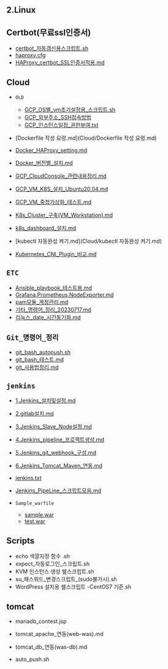 ## 2.Linux

## Certbot(무료ssl인증서)
* [certbot_자동갱신용스크립트.sh](Certbot(무료ssl인증서)/HAProxy_certbot_SSL인증서적용.md)
* [haproxy.cfg](Certbot(무료ssl인증서)/haproxy.cfg)
* [HAProxy_certbot_SSL인증서적용.md](Certbot(무료ssl인증서)/HAProxy_certbot_SSL인증서적용.md)

## Cloud

* `OLD`
   * [GCP_OS별_vm초기설정용_스크립트.sh](Cloud/OLD/GCP_OS별_vm초기설정용_스크립트.sh)
   * [GCP_외부주소_SSH접속방법](Cloud/OLD/GCP_외부주소_SSH접속방법)
   * [GCP_인스턴스일정_권한부여.txt](Cloud/OLD/GCP_인스턴스일정_권한부여.txt)

* [Dockerfile 작성 요령.md](Cloud/Dockerfile 작성 요령.md)
* [Docker_HAProxy_setting.md](Cloud/Docker_HAProxy_setting.md)
* [Docker_버전별_설치.md](Cloud/Docker_버전별_설치.md)
* [GCP_CloudConsole_관련내용정리.md](Cloud/GCP_CloudConsole_관련내용정리.md)
* [GCP_VM_K8S_설치_Ubuntu20.04.md](Cloud/GCP_VM_K8S_설치_Ubuntu20.04.md)
* [GCP_VM_중첩가상화_테스트.md](Cloud/GCP_VM_중첩가상화_테스트.md)
* [K8s_Cluster_구축(VM_Workstation).md](Cloud/K8s_Cluster_구축(VM_Workstation).md)
* [k8s_dashboard_설치.md](Cloud/k8s_dashboard_설치.md)
* [kubectl 자동완성 켜기.md](Cloud/kubectl 자동완성 켜기.md)
* [Kubernetes_CNI_Plugin_비교.md](Cloud/Kubernetes_CNI_Plugin_비교.md)

## `ETC`
* [Ansible_playbook_테스트용.md](ETC/Ansible_playbook_테스트용.md)
* [Grafana,Prometheus,NodeExporter.md](ETC/Grafana,Prometheus,NodeExporter.md)
* [pam모듈_계정관리.md](ETC/pam모듈_계정관리.md)
* [기타_명령어_정리_20230717.md](ETC/기타_명령어_정리_20230717.md)
* [리눅스_date_시간동기화.md](ETC/리눅스_date_시간동기화.md)

## `Git_명령어_정리`
* [git_bash_autopush.sh](Git_명령어_정리/git_bash_autopush.sh)
* [git_bash_테스트.md](Git_명령어_정리/git_bash_테스트.md)
* [git_사용법정리.md](Git_명령어_정리/git_사용법정리.md)

## `jenkins`
* [1.Jenkins_설치및설정.md](jenkins/1.Jenkins_설치및설정.md)
* [2.gitlab설치.md](jenkins/2.gitlab설치.md)
* [3.Jenkins_Slave_Node설정.md](jenkins/3.Jenkins_Slave_Node설정.md)
* [4.Jenkins_pipeline_프로젝트생성.md](jenkins/4.Jenkins_pipeline_프로젝트생성.md)
* [5.Jenkins_git_webhook_구성.md](jenkins/5.Jenkins_git_webhook_구성.md)
* [6.Jenkins_Tomcat_Maven_연동.md](jenkins/6.Jenkins_Tomcat_Maven_연동.md)
* [jenkins.txt](jenkins/jenkins.txt)
* [Jenkins_PipeLine_스크립트모음.md](jenkins/Jenkins_PipeLine_스크립트모음.md)

* `Sample_warfile`
   * [sample.war](jenkins/Sample_warfile/sample.war)
   * [test.war](jenkins/Sample_warfile/test.war)

## Scripts
* echo 색깔지정 함수 .sh
* expect_자동로그인_스크립트.sh
* KVM 인스턴스 생성 쉘스크립트.sh
* su_패스워드_변경스크립트_(sudo불가시).sh
* WordPress 설치용 쉘스크립트 -CentOS7 기준.sh

## tomcat
 * mariadb_contest.jsp
 * tomcat_apache_연동(web-was).md
 * tomcat_db_연동(was-db).md

 * auto_push.sh
